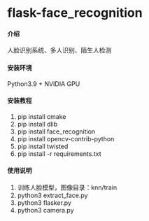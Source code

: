 # flask-face_recognition

#### 介绍

人脸识别系统、多人识别、陌生人检测

#### 安装环境

Python3.9 + NVIDIA GPU

#### 安装教程

1. pip install cmake
2. pip install dlib
3. pip install face_recognition
4. pip install opencv-contrib-python
5. pip install twisted
6. pip install -r requirements.txt

#### 使用说明

1. 训练人脸模型，图像目录：knn/train
2. python3 extract_face.py
3. python3 flasker.py
4. python3 camera.py
